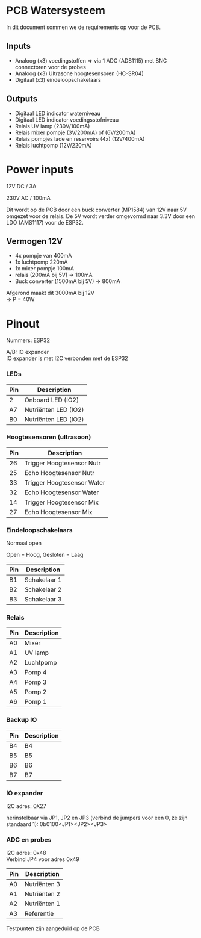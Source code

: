 # PCB Watersysteem

In dit document sommen we de requirements op voor de PCB.

## Inputs
- Analoog (x3) voedingstoffen => via 1 ADC (ADS1115) met BNC connectoren voor de probes
- Analoog (x3) Ultrasone hoogtesensoren (HC-SR04)
- Digitaal (x3) eindeloopschakelaars

## Outputs
- Digitaal LED indicator waterniveau
- Digitaal LED indicator voedingsstofniveau
- Relais UV lamp (230V/100mA)
- Relais mixer pompje (3V/200mA) of (6V/200mA)
- Relais pompjes lade en reservoirs (4x) (12V/400mA)
- Relais luchtpomp (12V/220mA)



# Power inputs

12V DC / 3A

230V AC / 100mA

Dit wordt op de PCB door een buck converter (MP1584) van 12V naar 5V omgezet voor de relais. De 5V wordt verder omgevormd naar 3.3V door een LDO (AMS1117) voor de ESP32.
## Vermogen 12V
- 4x pompje van 400mA
- 1x luchtpomp 220mA
- 1x mixer pompje 100mA
- relais (200mA bij 5V) => 100mA
- Buck converter (1500mA bij 5V) => 800mA

Afgerond maakt dit 3000mA bij 12V \
=> P = 40W

# Pinout
Nummers: ESP32

A/B: IO expander \
IO expander is met I2C verbonden met de ESP32

### LEDs
Pin| Description
---|------------
2  | Onboard LED (IO2)
A7 | Nutriënten LED (IO2)
B0 | Nutriënten LED (IO2)

### Hoogtesensoren (ultrasoon)
Pin| Description
---|------------
26 | Trigger Hoogtesensor Nutr
25 | Echo Hoogtesensor Nutr
33 | Trigger Hoogtesensor Water
32 | Echo Hoogtesensor Water
14 | Trigger Hoogtesensor Mix
27 | Echo Hoogtesensor Mix

### Eindeloopschakelaars
Normaal open

Open = Hoog, Gesloten = Laag

 Pin | Description
-----|------------
 B1  | Schakelaar 1
 B2  | Schakelaar 2
 B3  | Schakelaar 3

### Relais

 Pin | Description
-----|------------
 A0  | Mixer
 A1  | UV lamp
 A2  | Luchtpomp
 A3  | Pomp 4
 A4  | Pomp 3
 A5  | Pomp 2
 A6  | Pomp 1

### Backup IO

Pin| Description
---|------------
B4 | B4
B5 | B5
B6 | B6
B7 | B7


### IO expander
I2C adres: 0X27

herinstelbaar via JP1, JP2 en JP3 (verbind de jumpers voor een 0, ze zijn standaard 1):
0b0100\<JP1>\<JP2>\<JP3>


### ADC en probes
I2C adres: 0x48 \
Verbind JP4 voor adres 0x49

Pin| Description
---|------------
A0 | Nutriënten 3
A1 | Nutriënten 2
A2 | Nutriënten 1
A3 | Referentie

Testpunten zijn aangeduid op de PCB